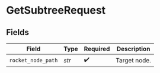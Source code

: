 # GetSubtreeRequest


## Fields

| Field              | Type               | Required           | Description        |
| ------------------ | ------------------ | ------------------ | ------------------ |
| `rocket_node_path` | *str*              | :heavy_check_mark: | Target node.       |